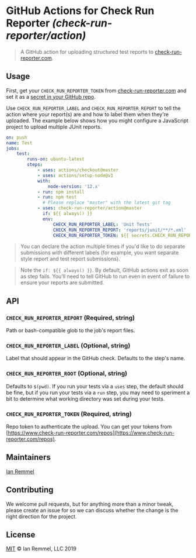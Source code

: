 # GitHub Actions for Check Run Reporter _(check-run-reporter/action)_

> A GitHub action for uploading structured test reports to
> [check-run-reporter.com](https://www.check-run-reporter.com).

## Usage

First, get your `CHECK_RUN_REPORTER_TOKEN` from
[check-run-reporter.com](https://check-run-reporter.com/repos) and set it as a
[secret in your GitHub repo](https://developer.github.com/actions/managing-workflows/storing-secrets/).

Use `CHECK_RUN_REPORTER_LABEL` and `CHECK_RUN_REPORTER_REPORT` to tell the
action where your report(s) are and how to label them when they're uploaded. The
example below shows how you might configure a JavaScript project to upload
multiple JUnit reports.

```yml
on: push
name: Test
jobs:
    test:
        runs-on: ubuntu-latest
        steps:
            - uses: actions/checkout@master
            - uses: actions/setup-node@v1
            with:
                node-version: '12.x'
            - run: npm install
            - run: npm test
              # Please replace "master" with the latest git tag
            - uses: check-run-reporter/action@master
              if: ${{ always() }}
              env:
                  CHECK_RUN_REPORTER_LABEL: 'Unit Tests'
                  CHECK_RUN_REPORTER_REPORT: 'reports/junit/**/*.xml'
                  CHECK_RUN_REPORTER_TOKEN: ${{ secrets.CHECK_RUN_REPORTER_TOKEN }}
```

> You can declare the action multiple times if you'd like to do separate
> submissions with different labels (for example, you want separate style report
> and test report submissions).

> Note the `if: ${{ always() }}`. By default, GitHub actions exit as soon as
> step fails. You'll need to tell GitHub to run even in event of failure to
> ensure your reports are submitted.

## API

### `CHECK_RUN_REPORTER_REPORT` (Required, string)

Path or bash-compatible glob to the job's report files.

### `CHECK_RUN_REPORTER_LABEL` (Optional, string)

Label that should appear in the GitHub check. Defaults to the step's name.

### `CHECK_RUN_REPORTER_ROOT` (Optional, string)

Defaults to `$(pwd)`. If you run your tests via a `uses` step, the default
should be fine, but if you run your tests via a `run` step, you may need to
speriment a bit to determine what working directory was set during your tests.

### `CHECK_RUN_REPORTER_TOKEN` (Required, string)

Repo token to authenticate the upload. You can get your tokens from
[https://www.check-run-reporter.com/repos](https://www.check-run-reporter.com/repos).

## Maintainers

[Ian Remmel](https://github.com/ianwremmel)

## Contributing

We welcome pull requests, but for anything more than a minor tweak, please
create an issue for so we can discuss whether the change is the right direction
for the project.

## License

[MIT](LICENSE) &copy; Ian Remmel, LLC 2019
